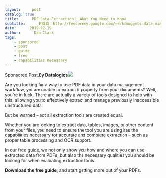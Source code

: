 ```yaml
---
layout:     post
catalog: true
title:      PDF Data Extraction： What You Need to Know
subtitle:      转载自：http://feedproxy.google.com/~r/kdnuggets-data-mining-analytics/~3/a3U6p6vfkRk/datalogics-pdf-data-extraction.html
date:      2019-02-19
author:      Dan Clark
tags:
    - sponsored
    - post
    - guide
    - free
    - capabilities necessary
---
```


Sponsored Post.**By Datalogics**![](http://feedproxy.google.com/images/datalogics-pdf-data-extraction-600.png)


Are you looking for a way to use PDF data in your data management workflow, yet are unable to extract it properly from your documents? Well, you’re in luck. There are actually a variety of tools designed to help with this, allowing you to effectively extract and manage previously inaccessible unstructured data.

But be warned – not all extraction tools are created equal.

Whether you are looking to extract data, tables, images, or other content from your files, you need to ensure the tool you are using has the capabilities necessary for accurate and complete extraction – such as proper table processing and OCR support.

In our free guide, we not only show you how and where you can use extracted data from PDFs, but also the necessary qualities you should be looking for when evaluating extraction tools.

**Download the free guide**, and start getting more out of your PDFs.
